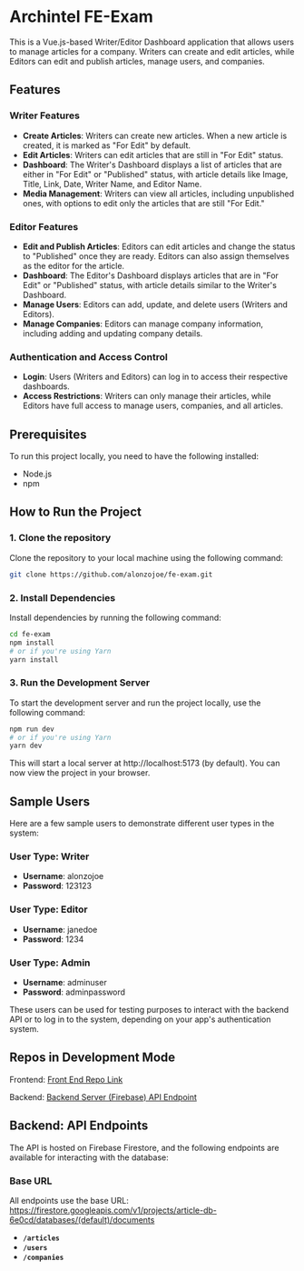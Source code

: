 # Archintel FE-Exam

This is a Vue.js-based Writer/Editor Dashboard application that allows users to manage articles for a company. Writers can create and edit articles, while Editors can edit and publish articles, manage users, and companies.

## Features

### Writer Features

- **Create Articles**: Writers can create new articles. When a new article is created, it is marked as "For Edit" by default.
- **Edit Articles**: Writers can edit articles that are still in "For Edit" status.
- **Dashboard**: The Writer's Dashboard displays a list of articles that are either in "For Edit" or "Published" status, with article details like Image, Title, Link, Date, Writer Name, and Editor Name.
- **Media Management**: Writers can view all articles, including unpublished ones, with options to edit only the articles that are still "For Edit."

### Editor Features

- **Edit and Publish Articles**: Editors can edit articles and change the status to "Published" once they are ready. Editors can also assign themselves as the editor for the article.
- **Dashboard**: The Editor's Dashboard displays articles that are in "For Edit" or "Published" status, with article details similar to the Writer's Dashboard.
- **Manage Users**: Editors can add, update, and delete users (Writers and Editors).
- **Manage Companies**: Editors can manage company information, including adding and updating company details.

### Authentication and Access Control

- **Login**: Users (Writers and Editors) can log in to access their respective dashboards.
- **Access Restrictions**: Writers can only manage their articles, while Editors have full access to manage users, companies, and all articles.

## Prerequisites

To run this project locally, you need to have the following installed:

- Node.js
- npm

## How to Run the Project

### 1. Clone the repository

Clone the repository to your local machine using the following command:

```bash
git clone https://github.com/alonzojoe/fe-exam.git
```

### 2. Install Dependencies

Install dependencies by running the following command:

```bash
cd fe-exam
npm install
# or if you're using Yarn
yarn install
```

### 3. Run the Development Server

To start the development server and run the project locally, use the following command:

```bash
npm run dev
# or if you're using Yarn
yarn dev
```

This will start a local server at http://localhost:5173 (by default). You can now view the project in your browser.

## Sample Users

Here are a few sample users to demonstrate different user types in the system:

### User Type: Writer

- **Username**: alonzojoe
- **Password**: 123123

### User Type: Editor

- **Username**: janedoe
- **Password**: 1234

### User Type: Admin

- **Username**: adminuser
- **Password**: adminpassword

These users can be used for testing purposes to interact with the backend API or to log in to the system, depending on your app's authentication system.

## Repos in Development Mode

Frontend: [Front End Repo Link](https://github.com/alonzojoe/fe-exam.git)

Backend: [Backend Server (Firebase) API Endpoint](<https://firestore.googleapis.com/v1/projects/article-db-6e0cd/databases/(default)/documents/articles>)

## Backend: API Endpoints

The API is hosted on Firebase Firestore, and the following endpoints are available for interacting with the database:

### Base URL

All endpoints use the base URL: https://firestore.googleapis.com/v1/projects/article-db-6e0cd/databases/(default)/documents

- **`/articles`**
- **`/users`**
- **`/companies`**
